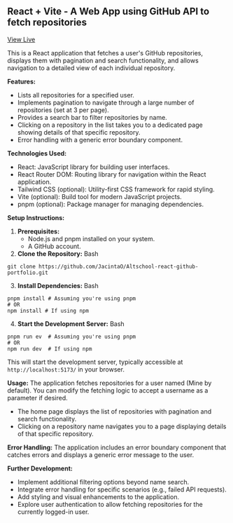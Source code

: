 ## React + Vite - A Web App using GitHub API to fetch repositories

[View Live](https://jacinta-altschool-exam.vercel.app/)

This is a React application that fetches a user's GitHub repositories, displays them with pagination and search functionality, and allows navigation to a detailed view of each individual repository.

**Features:**
-   Lists all repositories for a specified user.
-   Implements pagination to navigate through a large number of repositories (set at 3 per page).
-   Provides a search bar to filter repositories by name.
-   Clicking on a repository in the list takes you to a dedicated page showing details of that specific repository.
-   Error handling with a generic error boundary component.

**Technologies Used:**
-   React: JavaScript library for building user interfaces.
-   React Router DOM: Routing library for navigation within the React application.
-   Tailwind CSS (optional): Utility-first CSS framework for rapid styling.
-   Vite (optional): Build tool for modern JavaScript projects.
-   pnpm (optional): Package manager for managing dependencies.

**Setup Instructions:**

1.  **Prerequisites:**
    -   Node.js and pnpm installed on your system.
    -   A GitHub account.
2.  **Clone the Repository:**
Bash
```
git clone https://github.com/JacintaO/Altschool-react-github-portfolio.git
```

3.  **Install Dependencies:**
Bash
```
pnpm install # Assuming you're using pnpm 
# OR 
npm install # If using npm
```

4.  **Start the Development Server:**
Bash
```
pnpm run ev  # Assuming you're using pnpm
# OR
npm run dev  # If using npm
```

This will start the development server, typically accessible at `http://localhost:5173/` in your browser.

**Usage:**
The application fetches repositories for a user named (Mine by default). You can modify the fetching logic to accept a username as a parameter if desired.

-   The home page displays the list of repositories with pagination and search functionality.
-   Clicking on a repository name navigates you to a page displaying details of that specific repository.

**Error Handling:**
The application includes an error boundary component that catches errors and displays a generic error message to the user.

**Further Development:**
-   Implement additional filtering options beyond name search.
-   Integrate error handling for specific scenarios (e.g., failed API requests).
-   Add styling and visual enhancements to the application.
-   Explore user authentication to allow fetching repositories for the currently logged-in user.
